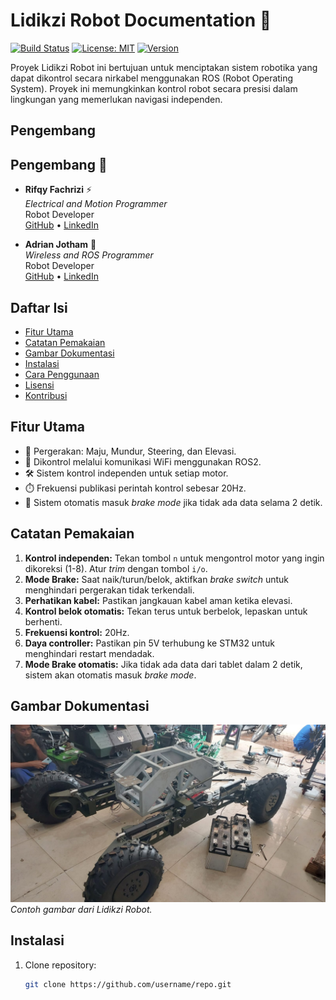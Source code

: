 # Lidikzi Robot Documentation 🤖

[![Build Status](https://img.shields.io/badge/build-ROS2%20Foxy,%20STM32%20Nucleo,%20Mbed%20Studio-brightgreen)](https://example.com) 
[![License: MIT](https://img.shields.io/badge/License-MIT-yellow.svg)](https://opensource.org/licenses/MIT) 
[![Version](https://img.shields.io/badge/version-1.0-blue)](https://github.com/username/repo)

Proyek Lidikzi Robot ini bertujuan untuk menciptakan sistem robotika yang dapat dikontrol secara nirkabel menggunakan ROS (Robot Operating System). Proyek ini memungkinkan kontrol robot secara presisi dalam lingkungan yang memerlukan navigasi independen.

## Pengembang

## Pengembang 👥

- **Rifqy Fachrizi** ⚡  
  *Electrical and Motion Programmer*  
  Robot Developer  
  [GitHub](https://github.com/kikifachrizi) • [LinkedIn](https://linkedin.com/in/rifqyfachrizi)

- **Adrian Jotham** 📡  
  *Wireless and ROS Programmer*  
  Robot Developer  
  [GitHub](https://github.com/username) • [LinkedIn](https://linkedin.com/in/username)



## Daftar Isi
- [Fitur Utama](#fitur-utama)
- [Catatan Pemakaian](#catatan-pemakaian)
- [Gambar Dokumentasi](#gambar-dokumentasi)
- [Instalasi](#instalasi)
- [Cara Penggunaan](#cara-penggunaan)
- [Lisensi](#lisensi)
- [Kontribusi](#kontribusi)

## Fitur Utama
- 🚗 Pergerakan: Maju, Mundur, Steering, dan Elevasi.
- 📡 Dikontrol melalui komunikasi WiFi menggunakan ROS2.
- 🛠️ Sistem kontrol independen untuk setiap motor.
- ⏱️ Frekuensi publikasi perintah kontrol sebesar 20Hz.
- 🔄 Sistem otomatis masuk *brake mode* jika tidak ada data selama 2 detik.

## Catatan Pemakaian
1. **Kontrol independen:** Tekan tombol `n` untuk mengontrol motor yang ingin dikoreksi (1-8). Atur *trim* dengan tombol `i/o`.
2. **Mode Brake:** Saat naik/turun/belok, aktifkan *brake switch* untuk menghindari pergerakan tidak terkendali.
3. **Perhatikan kabel:** Pastikan jangkauan kabel aman ketika elevasi.
4. **Kontrol belok otomatis:** Tekan terus untuk berbelok, lepaskan untuk berhenti.
5. **Frekuensi kontrol:** 20Hz.
6. **Daya controller:** Pastikan pin 5V terhubung ke STM32 untuk menghindari restart mendadak.
7. **Mode Brake otomatis:** Jika tidak ada data dari tablet dalam 2 detik, sistem akan otomatis masuk *brake mode*.

## Gambar Dokumentasi
![Lidikzi Robot](dokumentasi/IMG-20241010-WA0011.jpg)  
*Contoh gambar dari Lidikzi Robot.*

## Instalasi
1. Clone repository:
   ```bash
   git clone https://github.com/username/repo.git
